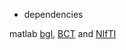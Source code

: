 * dependencies

matlab [bgl](http://dgleich.github.io/matlab-bgl/), [BCT](https://sites.google.com/site/bctnet/) and [NIfTI](https://www.mathworks.com/matlabcentral/fileexchange/8797-tools-for-nifti-and-analyze-image)

